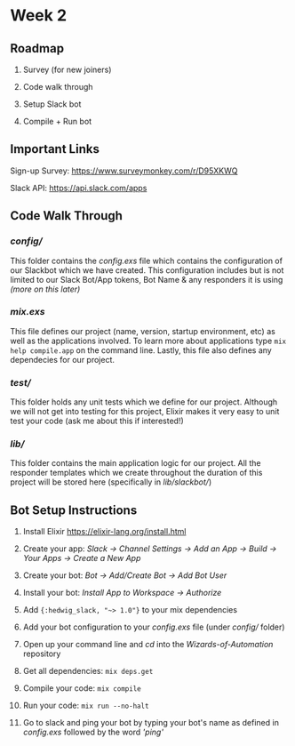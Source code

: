 Week 2 
=====

## Roadmap

1. Survey (for new joiners)

2. Code walk through 

3. Setup Slack bot

4. Compile + Run bot

## Important Links

Sign-up Survey: https://www.surveymonkey.com/r/D95XKWQ

Slack API: https://api.slack.com/apps

## Code Walk Through

### *config/*

This folder contains the *config.exs* file which contains the configuration of our Slackbot which we have created. This configuration includes but is not limited to our Slack Bot/App tokens, Bot Name & any responders it is using *(more on this later)*

### *mix.exs*

This file defines our project (name, version, startup environment, etc) as well as the applications involved. 
To learn more about applications type ```mix help compile.app``` on the command line.
Lastly, this file also defines any dependecies for our project.

### *test/*

This folder holds any unit tests which we define for our project. Although we will not get into testing for this project, Elixir makes it very easy to unit test your code (ask me about this if interested!)

### *lib/*

This folder contains the main application logic for our project. All the responder templates which we create throughout the duration of this project will be stored here (specifically in *lib/slackbot/*)

## Bot Setup Instructions		
		 		
1. Install Elixir https://elixir-lang.org/install.html		
		 		
2. Create your app: *Slack -> Channel Settings -> Add an App -> Build -> Your Apps -> Create a New App*		
		 		
3. Create your bot: *Bot -> Add/Create Bot -> Add Bot User*		
		 		
4. Install your bot: *Install App to Workspace -> Authorize*		
		 		
5. Add ```{:hedwig_slack, "~> 1.0"}``` to your mix dependencies 		
		 		
6. Add your bot configuration to your *config.exs* file (under *config/* folder)		
		 		
7. Open up your command line and *cd* into the *Wizards-of-Automation* repository		
		 		
8. Get all dependencies: ```mix deps.get```		
		 		
9. Compile your code: ```mix compile```		
		 		
10. Run your code: ```mix run --no-halt```		
		 		
11. Go to slack and ping your bot by typing your bot's name as defined in *config.exs* followed by the word *'ping'*
